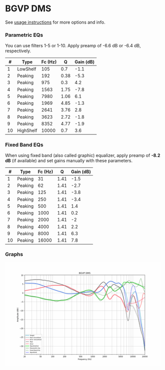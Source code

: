 # BGVP DMS
See [usage instructions](https://github.com/jaakkopasanen/AutoEq#usage) for more options and info.

### Parametric EQs
You can use filters 1-5 or 1-10. Apply preamp of -6.6 dB or -6.4 dB, respectively.

|   # | Type      |   Fc (Hz) |    Q |   Gain (dB) |
|-----|-----------|-----------|------|-------------|
|   1 | LowShelf  |       105 | 0.7  |        -1.1 |
|   2 | Peaking   |       192 | 0.38 |        -5.3 |
|   3 | Peaking   |       975 | 0.3  |         4.2 |
|   4 | Peaking   |      1563 | 1.75 |        -7.8 |
|   5 | Peaking   |      7980 | 1.06 |         6.1 |
|   6 | Peaking   |      1969 | 4.85 |        -1.3 |
|   7 | Peaking   |      2641 | 3.76 |         2.8 |
|   8 | Peaking   |      3623 | 2.72 |        -1.8 |
|   9 | Peaking   |      8352 | 4.77 |        -1.9 |
|  10 | HighShelf |     10000 | 0.7  |         3.6 |

### Fixed Band EQs
When using fixed band (also called graphic) equalizer, apply preamp of **-8.2 dB** (if available) and set gains manually with these parameters.

|   # | Type    |   Fc (Hz) |    Q |   Gain (dB) |
|-----|---------|-----------|------|-------------|
|   1 | Peaking |        31 | 1.41 |        -1.5 |
|   2 | Peaking |        62 | 1.41 |        -2.7 |
|   3 | Peaking |       125 | 1.41 |        -3.8 |
|   4 | Peaking |       250 | 1.41 |        -3.4 |
|   5 | Peaking |       500 | 1.41 |         1.4 |
|   6 | Peaking |      1000 | 1.41 |         0.2 |
|   7 | Peaking |      2000 | 1.41 |        -2   |
|   8 | Peaking |      4000 | 1.41 |         2.2 |
|   9 | Peaking |      8000 | 1.41 |         6.3 |
|  10 | Peaking |     16000 | 1.41 |         7.8 |

### Graphs
![](./BGVP%20DMS.png)
